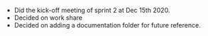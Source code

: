 - Did the kick-off meeting of sprint 2 at Dec 15th 2020.
- Decided on work share
- Decided on adding a documentation folder for future reference.